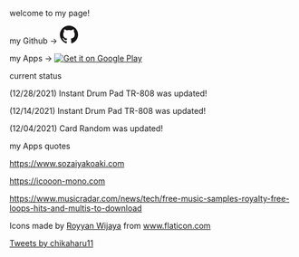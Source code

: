welcome to my page!

my Github -> <a href="https://github.com/chikaharu11"><img src="GitHub-Mark-32px.png"></a>

my Apps -> <a href='https://play.google.com/store/apps/dev?id=6282655058751853239&pcampaignid=pcampaignidMKT-Other-global-all-co-prtnr-py-PartBadge-Mar2515-1'><img alt='Get it on Google Play' src='https://play.google.com/intl/ja/badges/static/images/badges/en_badge_web_generic.png' width="30%" height="30%"/></a>

current status

(12/28/2021) Instant Drum Pad TR-808 was updated!

(12/14/2021) Instant Drum Pad TR-808 was updated!

(12/04/2021) Card Random was updated!

my Apps quotes

https://www.sozaiyakoaki.com

https://icooon-mono.com

https://www.musicradar.com/news/tech/free-music-samples-royalty-free-loops-hits-and-multis-to-download

<div>Icons made by <a href="" title="Royyan Wijaya">Royyan Wijaya</a> from <a href="https://www.flaticon.com/" title="Flaticon">www.flaticon.com</a></div>

<a class="twitter-timeline" href="https://twitter.com/chikaharu11?ref_src=twsrc%5Etfw">Tweets by chikaharu11</a> <script async src="https://platform.twitter.com/widgets.js" charset="utf-8"></script>
